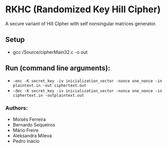 # RKHC (Randomized Key Hill Cipher)
A secure variant of Hill CIpher with self nonsingular matrices generator.

## Setup
- gcc /Source/cipherMain32.c -o out

## Run (command line arguments):
- `-enc -K secret_key -iv inicialization_vector -nonce one_nonce -in plaintext.in -out ciphertext.out`
- `-dec -K secret_key -iv inicialization_vector -nonce one_nonce -in ciphertext.in -outplaintext.out`

### Authors:

- Moisés Ferreira
- Bernardo Sequeiros
- Mário Freire
- Aleksandra Mileva
- Pedro Inácio

